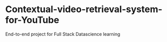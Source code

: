 # Contextual-video-retrieval-system-for-YouTube
End-to-end project for Full Stack Datascience learning
